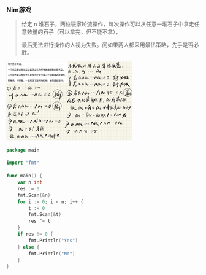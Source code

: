 ### Nim游戏

>给定 n 堆石子，两位玩家轮流操作，每次操作可以从任意一堆石子中拿走任意数量的石子（可以拿完，但不能不拿），
>
>最后无法进行操作的人视为失败。问如果两人都采用最优策略，先手是否必胜。

 <img src="https://raw.githubusercontent.com/Eminem-x/Learning/main/AcWing/pic/Part1/Nim游戏.png" alt="system call" style="max-width: 65%">

````go
package main

import "fmt"
    
func main() {
    var n int
    res := 0
    fmt.Scan(&n)
    for i := 0; i < n; i++ {
        t := 0
        fmt.Scan(&t)
        res ^= t
    }
    if res != 0 {
        fmt.Println("Yes")
    } else {
        fmt.Println("No")
    }
}
````


